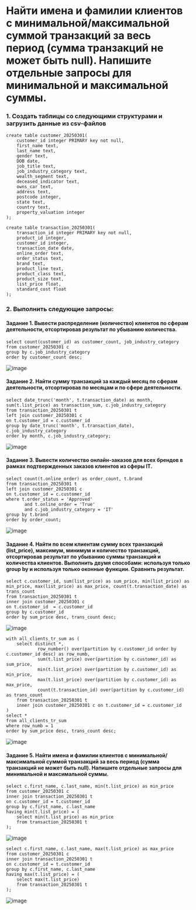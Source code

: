 # Найти имена и фамилии клиентов с минимальной/максимальной суммой транзакций за весь период (сумма транзакций не может быть null). Напишите отдельные запросы для минимальной и максимальной суммы.

### 1. Создать таблицы со следующими структурами и загрузить данные из csv-файлов

```postgresql
create table customer_20250301(
    customer_id integer PRIMARY key not null,
    first_name text,         
    last_name text,             
    gender text,                 
    DOB date,                    
    job_title text,               
    job_industry_category text,   
    wealth_segment text,          
    deceased_indicator text,      
    owns_car text,               
    address text,              
    postcode integer,            
    state text,          
    country text,                
    property_valuation integer       
);

create table transaction_20250301(
    transaction_id integer PRIMARY key not null,
    product_id integer,
    customer_id integer,
    transaction_date date,    
    online_order text,        
    order_status text,        
    brand text,               
    product_line text,       
    product_class text,      
    product_size text,        
    list_price float,          
    standard_cost float      
);
```

### 2. Выполнить следующие запросы:

#### Задание 1. Вывести распределение (количество) клиентов по сферам деятельности, отсортировав результат по убыванию количества.
```postgresql
select count(customer_id) as customer_count, job_industry_category
from customer_20250301 c
group by c.job_industry_category 
order by customer_count desc;
```
![image](https://github.com/user-attachments/assets/5367aaec-9233-4423-91cd-6e92127baa6d)

#### Задание 2. Найти сумму транзакций за каждый месяц по сферам деятельности, отсортировав по месяцам и по сфере деятельности.
```postgresql
select date_trunc('month', t.transaction_date) as month, sum(t.list_price) as transaction_sum, c.job_industry_category
from transaction_20250301 t 
left join customer_20250301 c 
on t.customer_id = c.customer_id
group by date_trunc('month', t.transaction_date), c.job_industry_category
order by month, c.job_industry_category;
```
![image](https://github.com/user-attachments/assets/17c935d8-5eb0-47e8-a8e3-c9b769c08db5)

#### Задание 3. Вывести количество онлайн-заказов для всех брендов в рамках подтвержденных заказов клиентов из сферы IT.
```postgresql
select count(t.online_order) as order_count, t.brand
from transaction_20250301 t 
left join customer_20250301 c 
on t.customer_id = c.customer_id
where t.order_status = 'Approved'
	   and t.online_order = 'True'
	   and c.job_industry_category = 'IT'
group by t.brand
order by order_count;
```
![image](https://github.com/user-attachments/assets/b4330eae-de6c-4373-aacf-66b4bd87d9d7)

#### Задание 4. Найти по всем клиентам сумму всех транзакций (list_price), максимум, минимум и количество транзакций, отсортировав результат по убыванию суммы транзакций и количества клиентов. Выполнить двумя способами: используя только group by и используя только оконные функции. Сравнить результат.
```postgresql
select c.customer_id, sum(list_price) as sum_price, min(list_price) as min_price, max(list_price) as max_price, count(t.transaction_date) as trans_count
from transaction_20250301 t 
inner join customer_20250301 c 
on t.customer_id  = c.customer_id
group by c.customer_id
order by sum_price desc, trans_count desc;
```
![image](https://github.com/user-attachments/assets/29dccca1-9bf6-4eda-8128-fed954e1a227)

```postgresql
with all_clients_tr_sum as (
	select distinct *,
			row_number() over(partition by c.customer_id order by c.customer_id desc) as row_numb,
			sum(t.list_price) over(partition by c.customer_id) as sum_price,
			min(t.list_price) over(partition by c.customer_id) as min_price,
			max(t.list_price) over(partition by c.customer_id) as max_price,
			count(t.transaction_id) over(partition by c.customer_id) as trans_count
	from transaction_20250301 t
	inner join customer_20250301 c on t.customer_id = c.customer_id
)
select *
from all_clients_tr_sum
where row_numb = 1
order by sum_price desc, trans_count desc;
```
![image](https://github.com/user-attachments/assets/7136c61d-d4d2-4563-8ac7-560d658566b4)

#### Задание 5. Найти имена и фамилии клиентов с минимальной/максимальной суммой транзакций за весь период (сумма транзакций не может быть null). Напишите отдельные запросы для минимальной и максимальной суммы.
```postgresql
select c.first_name, c.last_name, min(t.list_price) as min_price
from customer_20250301 c 
inner join transaction_20250301 t 
on c.customer_id = t.customer_id
group by c.first_name, c.last_name
having min(t.list_price) = (
	select min(t.list_price) as min_price
	from transaction_20250301 t
);
```
![image](https://github.com/user-attachments/assets/ba762ee1-8368-4951-a5df-f98163b2c18d)

```postgresql
select c.first_name, c.last_name, max(t.list_price) as max_price
from customer_20250301 c 
inner join transaction_20250301 t 
on c.customer_id = t.customer_id
group by c.first_name, c.last_name
having max(t.list_price) = (
	select max(t.list_price)
	from transaction_20250301 t
);
```
![image](https://github.com/user-attachments/assets/bda2708b-e7fd-48ee-8613-a800f5a928da)

